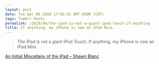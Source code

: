 ```yaml
---
layout: post
date: Tue Apr 06 2010 17:05:41 GMT-0500 (CDT)
tags: Tumblr Posts
permalink: /2010/04/the-ipad-is-not-a-giant-ipod-touch-if-anything
title: If anything, my iPhone is now an iPad Mini.
---
```


> The iPad is not a giant iPod Touch. If anything, my iPhone is now an iPad Mini.

[An Initial Miscellany of the iPad – Shawn Blanc](http://shawnblanc.net/2010/04/initial-ipad-miscellany/)
